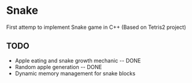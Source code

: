 # Snake
First attemp to implement Snake game in C++ (Based on Tetris2 project)

## TODO
- Apple eating and snake growth mechanic -- DONE
- Random apple generation -- DONE
- Dynamic memory management for snake blocks